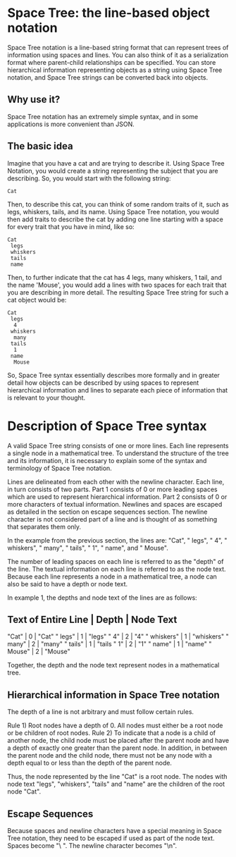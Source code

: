 # Space Tree: the line-based object notation

Space Tree notation is a line-based string format that can represent trees of information using spaces and lines. You can also think of it as a serialization format where parent-child relationships can be specified. You can store hierarchical information representing objects as a string using Space Tree notation, and Space Tree strings can be converted back into objects.

## Why use it?

Space Tree notation has an extremely simple syntax, and in some applications is more convenient than JSON.

## The basic idea

Imagine that you have a cat and are trying to describe it. Using Space Tree Notation, you would create a string representing the subject that you are describing. So, you would start with the following string:
```
Cat
```
Then, to describe this cat, you can think of some random traits of it, such as legs, whiskers, tails, and its name. Using Space Tree notation, you would then add traits to describe the cat by adding one line starting with a space for every trait that you have in mind, like so:

```
Cat
 legs
 whiskers
 tails
 name
```

Then, to further indicate that the cat has 4 legs, many whiskers, 1 tail, and the name 'Mouse', you would add a lines with two spaces for each trait that you are describing in more detail. The resulting Space Tree string for such a cat object would be:

```
Cat
 legs
  4
 whiskers
  many
 tails
  1
 name
  Mouse
```

So, Space Tree syntax essentially describes more formally and in greater detail how objects can be described by using spaces to represent hierarchical information and lines to separate each piece of information that is relevant to your thought.

# Description of Space Tree syntax

A valid Space Tree string consists of one or more lines. Each line represents a single node in a mathematical tree. To understand the structure of the tree and its information, it is necessary to explain some of the syntax and terminology of Space Tree notation.

Lines are delineated from each other with the newline character. Each line, in turn consists of two parts. Part 1 consists of 0 or more leading spaces which are used to represent hierarchical information. Part 2 consists of 0 or more characters of textual information. Newlines and spaces are escaped as detailed in the section on escape sequences section. The newline character is not considered part of a line and is thought of as something that separates them only.

In the example from the previous section, the lines are: "Cat", " legs", "  4", " whiskers", "  many", " tails", " 1", " name", and "  Mouse".

The number of leading spaces on each line is referred to as the "depth" of the line. The textual information on each line is referred to as the node text. Because each line represents a node in a mathematical tree, a node can also be said to have a depth or node text.

In example 1, the depths and node text of the lines are as follows:

Text of Entire Line | Depth | Node Text
---------------------------------------
"Cat"               | 0     | "Cat"
" legs"             | 1     | "legs"
"  4"               | 2     | "4"
" whiskers"         | 1     | "whiskers"
"  many"            | 2     | "many"
" tails"            | 1     | "tails
"  1"               | 2     | "1"
" name"             | 1     | "name"
"  Mouse"           | 2     | "Mouse"

Together, the depth and the node text represent nodes in a mathematical tree.

## Hierarchical information in Space Tree notation
The depth of a line is not arbitrary and must follow certain rules.

Rule 1) Root nodes have a depth of 0. All nodes must either be a root node or be children of root nodes.
Rule 2) To indicate that a node is a child of another node, the child node must be placed after the parent node and have a depth of exactly one greater than the parent node. In addition, in between the parent node and the child node, there must not be any node with a depth equal to or less than the depth of the parent node.

Thus, the node represented by the line "Cat" is a root node. The nodes with node text "legs", "whiskers", "tails" and "name" are the children of the root node "Cat".

## Escape Sequences
Because spaces and newline characters have a special meaning in Space Tree notation, they need to be escaped if used as part of the node text. Spaces become "\ ". The newline character becomes "\n".
